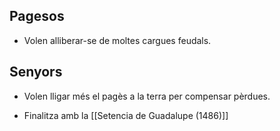 ## Pagesos

- Volen alliberar-se de moltes cargues feudals.

## Senyors

- Volen lligar més el pagès a la terra per compensar pèrdues.


- Finalitza amb la [[Setencia de Guadalupe (1486)]]
